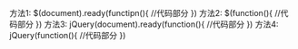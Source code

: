 方法1:
    $(document).ready(functipn(){
        //代码部分
    })
方法2:
    $(function(){
       //代码部分 
    })
方法3:
    jQuery(document).ready(function(){
        //代码部分 
    })
方法4:
    jQuery(function(){
        //代码部分 
    })